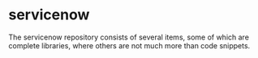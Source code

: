 # servicenow

The servicenow repository consists of several items, some of which are complete libraries, where others are not much more than code snippets.
